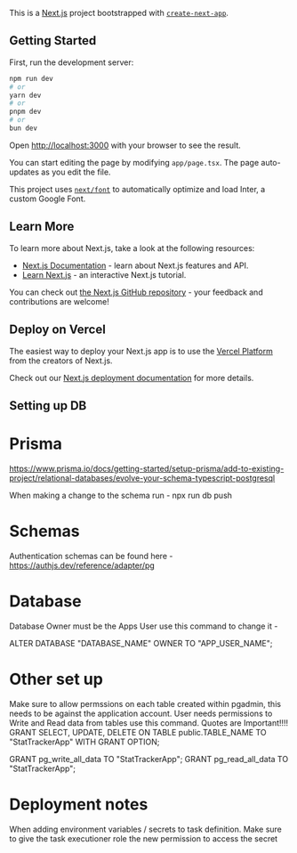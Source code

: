 This is a [Next.js](https://nextjs.org/) project bootstrapped with [`create-next-app`](https://github.com/vercel/next.js/tree/canary/packages/create-next-app).

## Getting Started

First, run the development server:

```bash
npm run dev
# or
yarn dev
# or
pnpm dev
# or
bun dev
```

Open [http://localhost:3000](http://localhost:3000) with your browser to see the result.

You can start editing the page by modifying `app/page.tsx`. The page auto-updates as you edit the file.

This project uses [`next/font`](https://nextjs.org/docs/basic-features/font-optimization) to automatically optimize and load Inter, a custom Google Font.

## Learn More

To learn more about Next.js, take a look at the following resources:

-   [Next.js Documentation](https://nextjs.org/docs) - learn about Next.js features and API.
-   [Learn Next.js](https://nextjs.org/learn) - an interactive Next.js tutorial.

You can check out [the Next.js GitHub repository](https://github.com/vercel/next.js/) - your feedback and contributions are welcome!

## Deploy on Vercel

The easiest way to deploy your Next.js app is to use the [Vercel Platform](https://vercel.com/new?utm_medium=default-template&filter=next.js&utm_source=create-next-app&utm_campaign=create-next-app-readme) from the creators of Next.js.

Check out our [Next.js deployment documentation](https://nextjs.org/docs/deployment) for more details.

## Setting up DB

# Prisma

https://www.prisma.io/docs/getting-started/setup-prisma/add-to-existing-project/relational-databases/evolve-your-schema-typescript-postgresql

When making a change to the schema run -
npx run db push

# Schemas

Authentication schemas can be found here - https://authjs.dev/reference/adapter/pg

# Database

Database Owner must be the Apps User use this command to change it -

ALTER DATABASE "DATABASE_NAME" OWNER TO "APP_USER_NAME";

# Other set up

Make sure to allow permssions on each table created within pgadmin, this needs to be against the application account.
User needs permissions to Write and Read data from tables use this command. Quotes are Important!!!!
GRANT SELECT, UPDATE, DELETE ON TABLE public.TABLE_NAME TO "StatTrackerApp" WITH GRANT OPTION;

GRANT pg_write_all_data TO "StatTrackerApp";
GRANT pg_read_all_data TO "StatTrackerApp";

# Deployment notes

When adding environment variables / secrets to task definition. Make sure to give the task executioner role the new permission to access the secret
